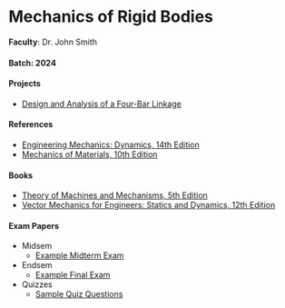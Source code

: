 # Mechanics of Rigid Bodies

**Faculty**: Dr. John Smith

#### Batch: 2024

#### Projects

- [Design and Analysis of a Four-Bar Linkage](https://www.sciencedirect.com/science/article/pii/S1350453306001203)

#### References

- [Engineering Mechanics: Dynamics, 14th Edition](https://www.pearson.com/us/higher-education/product/Hibbeler-Engineering-Mechanics-Dynamics-14th-Edition/9780133915389.html)
- [Mechanics of Materials, 10th Edition](https://www.wiley.com/en-us/Mechanics+of+Materials%2C+10th+Edition-p-9781119320537)

#### Books

- [Theory of Machines and Mechanisms, 5th Edition](https://www.mheducation.com/highered/product/theory-machines-mechanisms-norton/9780073529356.html)
- [Vector Mechanics for Engineers: Statics and Dynamics, 12th Edition](https://www.mheducation.com/highered/product/vector-mechanics-engineers-beer-johnston-eckert/9780077687304.html)

#### Exam Papers

- Midsem
  - [Example Midterm Exam](http://pundit.pratt.duke.edu/wiki/_media/pme345/sample_midterm.pdf)
- Endsem
  - [Example Final Exam](https://www.engr.colostate.edu/~thompson/harmonic/final_exam_solns.pdf)
- Quizzes
  - [Sample Quiz Questions](https://www.proprofs.com/quiz-school/story.php?title=mechanics-rigid-bodies-quiz)
